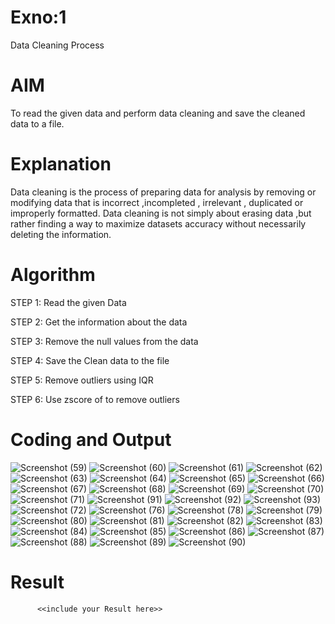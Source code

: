 # Exno:1
Data Cleaning Process

# AIM
To read the given data and perform data cleaning and save the cleaned data to a file.

# Explanation
Data cleaning is the process of preparing data for analysis by removing or modifying data that is incorrect ,incompleted , irrelevant , duplicated or improperly formatted. Data cleaning is not simply about erasing data ,but rather finding a way to maximize datasets accuracy without necessarily deleting the information.

# Algorithm
STEP 1: Read the given Data

STEP 2: Get the information about the data

STEP 3: Remove the null values from the data

STEP 4: Save the Clean data to the file

STEP 5: Remove outliers using IQR

STEP 6: Use zscore of to remove outliers

# Coding and Output
![Screenshot (59)](https://github.com/user-attachments/assets/d1372057-19f6-472e-a0f6-5a99a2d9b6ac)
![Screenshot (60)](https://github.com/user-attachments/assets/0b0363d0-ecf0-43f8-b6f6-45033ababa3d)
![Screenshot (61)](https://github.com/user-attachments/assets/c32af170-aec4-49dd-aebd-5bd0dab54d57)
![Screenshot (62)](https://github.com/user-attachments/assets/e2d2f60e-02d3-4922-aee3-8bed04e5ed69)
![Screenshot (63)](https://github.com/user-attachments/assets/db61f854-cc13-4a5d-8041-e1d0e7e806aa)
![Screenshot (64)](https://github.com/user-attachments/assets/4bf69f3e-bdf4-4945-9ff8-314062439c90)
![Screenshot (65)](https://github.com/user-attachments/assets/1ce915dd-02d2-4fa7-9212-120ba7c993b8)
![Screenshot (66)](https://github.com/user-attachments/assets/27a0f939-3f14-4797-a8de-cf76e70595bd)
![Screenshot (67)](https://github.com/user-attachments/assets/caeb122c-0072-483b-8f83-436791a127ca)
![Screenshot (68)](https://github.com/user-attachments/assets/6e7d5a4a-2386-40b3-8591-6d35c448652c)
![Screenshot (69)](https://github.com/user-attachments/assets/b5079f0d-29a2-4774-aac8-1bc7ce01e22b)
![Screenshot (70)](https://github.com/user-attachments/assets/41e8073c-d5a3-4258-b38b-6c0bd24e4753)
![Screenshot (71)](https://github.com/user-attachments/assets/b28ac7a8-505e-4a46-8a0e-2a6776555ea3)
![Screenshot (91)](https://github.com/user-attachments/assets/91718c40-e9f3-4c07-b4d7-f679b5a6de63)
![Screenshot (92)](https://github.com/user-attachments/assets/364614e7-b924-472e-af33-5a8a0626230e)
![Screenshot (93)](https://github.com/user-attachments/assets/b08e3b14-41c7-4258-bf21-bdc847e8f578)
![Screenshot (72)](https://github.com/user-attachments/assets/fa640ab5-5559-42a4-ae25-8bf814bbf448)
![Screenshot (76)](https://github.com/user-attachments/assets/1c65c379-ff6c-4df6-ac10-ada583586cc2)
![Screenshot (78)](https://github.com/user-attachments/assets/73c59167-460a-4e21-ac31-0af7e99473c8)
![Screenshot (79)](https://github.com/user-attachments/assets/77aa2227-b8d9-405f-be1e-adf230a5ef60)
![Screenshot (80)](https://github.com/user-attachments/assets/934fe97e-2177-4aae-ab8a-68b18986b10e)
![Screenshot (81)](https://github.com/user-attachments/assets/352e2652-3733-49fa-a74a-be7040cfd718)
![Screenshot (82)](https://github.com/user-attachments/assets/560d4909-cd4e-4b9d-8d82-aa88bcf112c9)
![Screenshot (83)](https://github.com/user-attachments/assets/de6765b7-abbd-4eb4-9e42-700e5a3a2c1c)
![Screenshot (84)](https://github.com/user-attachments/assets/48c80117-3a14-4ec9-9579-3f1a187a8af0)
![Screenshot (85)](https://github.com/user-attachments/assets/c8bf141e-a32a-40be-963f-327fe4e74ed3)
![Screenshot (86)](https://github.com/user-attachments/assets/4035c2ce-1eb4-477c-88b5-6c25ce8058ad)
![Screenshot (87)](https://github.com/user-attachments/assets/b49931b8-6ac1-4c33-946b-a46eb76e5c08)
![Screenshot (88)](https://github.com/user-attachments/assets/9b2a835e-f2b7-4752-8059-7477e5f5272a)
![Screenshot (89)](https://github.com/user-attachments/assets/a2b2659e-7998-457c-9574-32fcab964881)
![Screenshot (90)](https://github.com/user-attachments/assets/e5d075d3-e909-41c5-b5e9-14e1e496b238)




















# Result
          <<include your Result here>>

